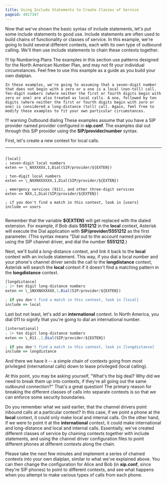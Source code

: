 ```yaml
---
title: Using Include Statements to Create Classes of Service
pageid: 4817347
---
```


Now that we've shown the basic syntax of include statements, let's put some include statements to good use. Include statements are often used to build chains of functionality or classes of service. In this example, we're going to build several different contexts, each with its own type of outbound calling. We'll then use include statements to chain these contexts together.




!!! tip Numbering Plans
    The examples in this section use patterns designed for the North American Number Plan, and may not fit your individual circumstances. Feel free to use this example as a guide as you build your own dialplan.

    In these examples, we're going to assuming that a seven-digit number that does not begin with a zero or a one is a local (non-toll) call. Ten-digit numbers (where neither the first or fourth digits begin with zero or one) are also treated as local calls. A one, followed by ten digits (where neither the first or fourth digits begin with zero or one) is considered a long-distance (toll) call. Again, feel free to modify these examples to fit your own particular circumstances.

      
[//]: # (end-tip)





!!! warning Outbound dialing
    These examples assume that you have a SIP provider named provider configured in **sip.conf**. The examples dial out through this SIP provider using the **SIP/provider/number** syntax.  


      
[//]: # (end-warning)



First, let's create a new context for local calls.




---

  
  


```

[local]
; seven-digit local numbers
exten => \_NXXXXXX,1,Dial(SIP/provider/${EXTEN})

; ten-digit local numbers
exten => \_NXXNXXXXXX,1,Dial(SIP/provider/${EXTEN})

; emergency services (911), and other three-digit services
exten => NXX,1,Dial(SIP/provider/${EXTEN})

; if you don't find a match in this context, look in [users]
include => users


```


Remember that the variable **${EXTEN}** will get replaced with the dialed extension. For example, if Bob dials **5551212** in the **local** context, Asterisk will execute the Dial application with **SIP/provider/5551212** as the first parameter. (This syntax means "Dial out to the account named provider using the SIP channel driver, and dial the number **5551212**.)

Next, we'll build a long-distance context, and link it back to the **local** context with an include statement. This way, if you dial a local number and your phone's channel driver sends the call to the **longdistance** context, Asterisk will search the **local** context if it doesn't find a matching pattern in the **longdistance** context.




```javascript title=" " linenums="1"
[longdistance]
; 1+ ten digit long-distance numbers
exten => \_1NXXNXXXXXX,1,Dial(SIP/provider/${EXTEN})

; if you don't find a match in this context, look in [local]
include => local

```


Last but not least, let's add an **international** context. In North America, you dial 011 to signify that you're going to dial an international number.




```javascript title=" " linenums="1"
[international]
; 1+ ten digit long-distance numbers
exten => \_011.,1,Dial(SIP/provider/${EXTEN})

; if you don't find a match in this context, look in [longdistance]
include => longdistance

```


And there we have it -- a simple chain of contexts going from most privileged (international calls) down to lease privileged (local calling).

At this point, you may be asking yourself, "What's the big deal? Why did we need to break them up into contexts, if they're all going out the same outbound connection?" That's a great question! The primary reason for breaking the different classes of calls into separate contexts is so that we can enforce some security boundaries.

Do you remember what we said earlier, that the channel drivers point inbound calls at a particular context? In this case, if we point a phone at the **local** context, it could only make local and internal calls. On the other hand, if we were to point it at the **international** context, it could make international and long-distance and local and internal calls. Essentially, we've created different classes of service by chaining contexts together with include statements, and using the channel driver configuration files to point different phones at different contexts along the chain.

Please take the next few minutes and implement a series of chained contexts into your own dialplan, similar to what we've explained above. You can then change the configuration for Alice and Bob (in **sip.conf**, since they're SIP phones) to point to different contexts, and see what happens when you attempt to make various types of calls from each phone.

